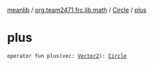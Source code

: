 [meanlib](../../index.md) / [org.team2471.frc.lib.math](../index.md) / [Circle](index.md) / [plus](./plus.md)

# plus

`operator fun plus(vec: `[`Vector2`](../-vector2/index.md)`): `[`Circle`](index.md)